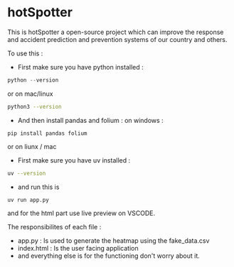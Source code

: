# hotSpotter 

This is hotSpotter a open-source project which can improve the response and accident prediction and prevention systems of our country and others. 

To use this :

- First make sure you have python installed :

```powershell
python --version
```

or on mac/linux

```bash
python3 --version
```

- And then install pandas and folium :
on windows :
```
pip install pandas folium
```

or on liunx / mac 

- First make sure you have uv installed :
```bash 
uv --version
```

- and run this is 
```bash
uv run app.py 
```

and for the html part use live preview on VSCODE.

The responsibilites of each file :

- app.py : Is used to generate the heatmap using the fake_data.csv
- index.html : Is the user facing application
- and everything else is for the functioning don't worry about it.


